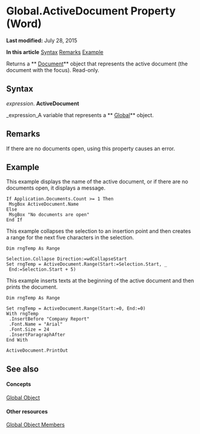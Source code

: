 
# Global.ActiveDocument Property (Word)

 **Last modified:** July 28, 2015

 **In this article**
 [Syntax](#sectionSection0)
 [Remarks](#sectionSection1)
 [Example](#sectionSection2)


Returns a  ** [Document](8d83487a-2345-a036-a916-971c9db5b7fb.md)** object that represents the active document (the document with the focus). Read-only.


## Syntax
<a name="sectionSection0"> </a>

 _expression_. **ActiveDocument**

 _expression_A variable that represents a  ** [Global](b91e7459-08d5-ea8c-42e0-f7b9bfd1a72c.md)** object.


## Remarks
<a name="sectionSection1"> </a>

If there are no documents open, using this property causes an error. 


## Example
<a name="sectionSection2"> </a>

This example displays the name of the active document, or if there are no documents open, it displays a message.


```
If Application.Documents.Count >= 1 Then 
 MsgBox ActiveDocument.Name 
Else 
 MsgBox "No documents are open" 
End If
```

This example collapses the selection to an insertion point and then creates a range for the next five characters in the selection.




```
Dim rngTemp As Range 
 
Selection.Collapse Direction:=wdCollapseStart 
Set rngTemp = ActiveDocument.Range(Start:=Selection.Start, _ 
 End:=Selection.Start + 5)
```

This example inserts texts at the beginning of the active document and then prints the document.




```
Dim rngTemp As Range 
 
Set rngTemp = ActiveDocument.Range(Start:=0, End:=0) 
With rngTemp 
 .InsertBefore "Company Report" 
 .Font.Name = "Arial" 
 .Font.Size = 24 
 .InsertParagraphAfter 
End With 
 
ActiveDocument.PrintOut
```


## See also
<a name="sectionSection2"> </a>


#### Concepts


 [Global Object](b91e7459-08d5-ea8c-42e0-f7b9bfd1a72c.md)
#### Other resources


 [Global Object Members](35050f7b-bc46-4795-ec17-f68e263c8af0.md)

